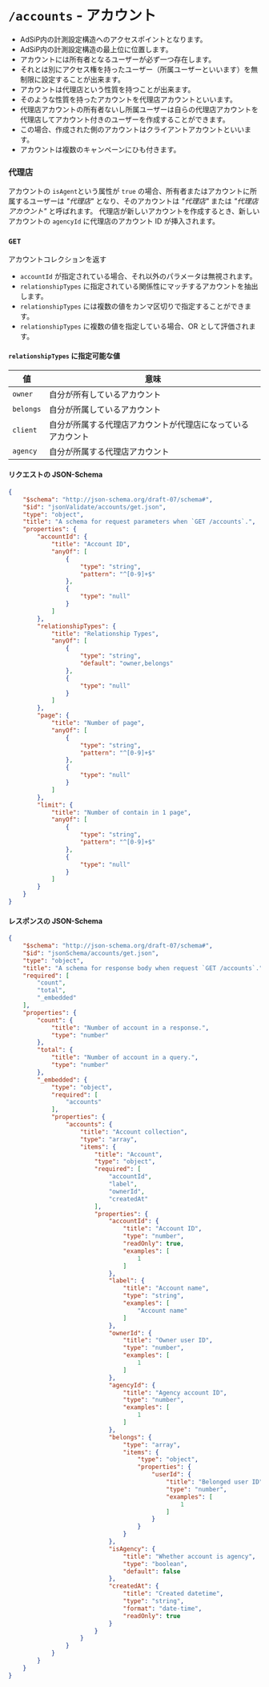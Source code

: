 # `/accounts` - アカウント

* AdSiP内の計測設定構造へのアクセスポイントとなります。
* AdSiP内の計測設定構造の最上位に位置します。
* アカウントには所有者となるユーザーが必ず一つ存在します。
* それとは別にアクセス権を持ったユーザー（所属ユーザーといいます）を無制限に設定することが出来ます。
* アカウントは代理店という性質を持つことが出来ます。
* そのような性質を持ったアカウントを代理店アカウントといいます。
* 代理店アカウントの所有者ないし所属ユーザーは自らの代理店アカウントを代理店してアカウント付きのユーザーを作成することができます。
* この場合、作成された側のアカウントはクライアントアカウントといいます。
* アカウントは複数のキャンペーンにひも付きます。

### 代理店

アカウントの `isAgent`という属性が `true` の場合、所有者またはアカウントに所属するユーザーは *"代理店"* となり、そのアカウントは *"代理店"* または *"代理店アカウント"* と呼ばれます。
代理店が新しいアカウントを作成するとき、新しいアカウントの `agencyId` に代理店のアカウント ID が挿入されます。

### `GET`

アカウントコレクションを返す

* `accountId` が指定されている場合、それ以外のパラメータは無視されます。
* `relationshipTypes` に指定されている関係性にマッチするアカウントを抽出します。
* `relationshipTypes` には複数の値をカンマ区切りで指定することができます。
* `relationshipTypes` に複数の値を指定している場合、OR として評価されます。

#### `relationshipTypes` に指定可能な値

| 値 | 意味 |
| --- | --- |
| `owner` | 自分が所有しているアカウント |
| `belongs` | 自分が所属しているアカウント |
| `client` | 自分が所属する代理店アカウントが代理店になっているアカウント |
| `agency` | 自分が所属する代理店アカウント |

#### リクエストの JSON-Schema

```json
{
	"$schema": "http://json-schema.org/draft-07/schema#",
	"$id": "jsonValidate/accounts/get.json",
	"type": "object",
	"title": "A schema for request parameters when `GET /accounts`.",
	"properties": {
		"accountId": {
			"title": "Account ID",
			"anyOf": [
				{
					"type": "string",
					"pattern": "^[0-9]+$"
				},
				{
					"type": "null"
				}
			]
		},
		"relationshipTypes": {
			"title": "Relationship Types",
			"anyOf": [
				{
					"type": "string",
					"default": "owner,belongs"
				},
				{
					"type": "null"
				}
			]
		},
		"page": {
			"title": "Number of page",
			"anyOf": [
				{
					"type": "string",
					"pattern": "^[0-9]+$"
				},
				{
					"type": "null"
				}
			]
		},
		"limit": {
			"title": "Number of contain in 1 page",
			"anyOf": [
				{
					"type": "string",
					"pattern": "^[0-9]+$"
				},
				{
					"type": "null"
				}
			]
		}
	}
}
```

#### レスポンスの JSON-Schema

```json
{
	"$schema": "http://json-schema.org/draft-07/schema#",
	"$id": "jsonSchema/accounts/get.json",
	"type": "object",
	"title": "A schema for response body when request `GET /accounts`.",
	"required": [
		"count",
		"total",
		"_embedded"
	],
	"properties": {
		"count": {
			"title": "Number of account in a response.",
			"type": "number"
		},
		"total": {
			"title": "Number of account in a query.",
			"type": "number"
		},
		"_embedded": {
			"type": "object",
			"required": [
				"accounts"
			],
			"properties": {
				"accounts": {
					"title": "Account collection",
					"type": "array",
					"items": {
						"title": "Account",
						"type": "object",
						"required": [
							"accountId",
							"label",
							"ownerId",
							"createdAt"
						],
						"properties": {
							"accountId": {
								"title": "Account ID",
								"type": "number",
								"readOnly": true,
								"examples": [
									1
								]
							},
							"label": {
								"title": "Account name",
								"type": "string",
								"examples": [
									"Account name"
								]
							},
							"ownerId": {
								"title": "Owner user ID",
								"type": "number",
								"examples": [
									1
								]
							},
							"agencyId": {
								"title": "Agency account ID",
								"type": "number",
								"examples": [
									1
								]
							},
							"belongs": {
								"type": "array",
								"items": {
									"type": "object",
									"properties": {
										"userId": {
											"title": "Belonged user ID",
											"type": "number",
											"examples": [
												1
											]
										}
									}
								}
							},
							"isAgency": {
								"title": "Whether account is agency",
								"type": "boolean",
								"default": false
							},
							"createdAt": {
								"title": "Created datetime",
								"type": "string",
								"format": "date-time",
								"readOnly": true
							}
						}
					}
				}
			}
		}
	}
}
```
